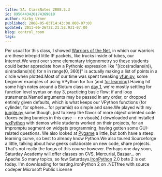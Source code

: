 ```yaml
---
title: SA: ClassNotes 2008.5.3
id: 8956443420174369818
author: Kirby Urner
published: 2008-05-03T14:43:00.000-07:00
updated: 2011-06-26T22:21:52.931-07:00
blog: control_room
tags: 
---
```


Per usual for this class, I showed [Warriors of the Net](http://worldgame.blogspot.com/2006/11/more-pythonic-mathematics.html), in which our warriors are these intrepid little IP packets, like trucks inside of tubes, our Internet.We went over some elementary trigonometry so these students could better appreciate how a Pythonic expression like "[(cos(radians(n)), sin(radians(n))) for n in range(0, 360)]" is actually making a list of points in a circle when plotted.Most of our time was spent tweaking [vfun.py](http://www.4dsolutions.net/ocn/python/vfun.py), some beginner examples of using VPython for fun (and [for learning](http://mathforum.org/kb/thread.jspa?threadID=1737367&tstart=0)).Having hit some high notes around a Biotum class on [day 1](http://controlroom.blogspot.com/2008/04/sa-classnotes-2008419.html), we're mostly settling for function level syntax on day 3, practicing basic flow:  if and loop statements.Named arguments may be passed in any order, or dropped entirely given defaults, which is what keeps our VPython functions (for cylinder, for sphere... for pyramid) so simple and sane.We played with my [jungle.py](http://www.4dsolutions.net/ocn/python/jungle.py) some though, just to keep the flavor of more object oriented code (foxes eating bunnies in this case -- no visuals).I downloaded and installed [wxPython](http://www.wxpython.org/) with demos while students worked on their projects, for an impromptu segment on widgets programming, having gotten some GUI-related questions.  We also looked at [Pygame](http://www.pygame.org/) a little, but both have a steep learning curve, so best to already know Python.We also toured Sourceforge a little, talking about how geeks collaborate on new code, share projects.  That's not really the focus of this course however.  Perhaps one day soon, Saturday Academy will offer classes on CVS, Mercurial, Bazaar... on Apache.So many topics, so few Saturdays.[IronPython](http://www.codeplex.com/IronPython) 2.0 beta 2 is out today.  I'm downloading for testing.[](https://blogger.googleusercontent.com/img/b/R29vZ2xl/AVvXsEhmzsGujbyfR4LMSHrHVy_037yOWAdYMcPrDxw49-pvWlKKz03mH2ind1sVB3S3kdSlB-7IgtLXilFBIWvKiIz4TZB9YQyzHJMRvMp2By6XoOxxxGj-27RC8VaMILL3Q-EOIOU7/s1600-h/ironpython2b2.jpg)IronPython 2 on .NETfree with source codeper Microsoft Public License